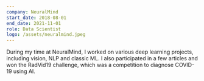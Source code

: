 ```yaml
---
company: NeuralMind
start_date: 2018-08-01
end_date: 2021-11-01
role: Data Scientist
logo: /assets/neuralmind.jpeg
---
```


During my time at NeuralMind, I worked on various deep learning projects, including vision, NLP and classic ML. I also participated in a few articles and won the RadVid19 challenge, which was a competition to diagnose COVID-19 using AI.
